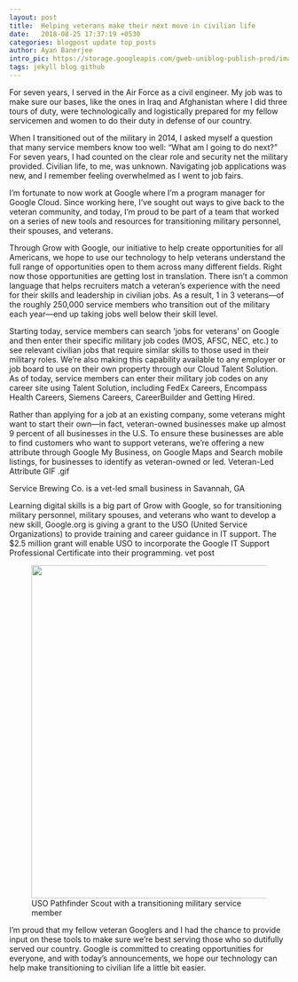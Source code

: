 ```yaml
---
layout: post
title:  Helping veterans make their next move in civilian life
date:   2018-08-25 17:37:19 +0530
categories: blogpost update top_posts
author: Ayan Banerjee
intro_pic: https://storage.googleapis.com/gweb-uniblog-publish-prod/images/Screen_Shot_2018-08-27_at_6.41.20_PM.max-1000x1000.png
tags: jekyll blog github
---
```


For seven years, I served in the Air Force as a civil engineer. My job was to make sure our bases, like the ones in Iraq and Afghanistan where I did three tours of duty, were technologically and logistically prepared for my fellow servicemen and women to do their duty in defense of our country.

When I transitioned out of the military in 2014, I asked myself a question that many service members know too well: “What am I going to do next?” For seven years, I had counted on the clear role and security net the military provided. Civilian life, to me, was unknown. Navigating job applications was new, and I remember feeling overwhelmed as I went to job fairs.

I’m fortunate to now work at Google where I’m a program manager for Google Cloud. Since working here, I’ve sought out ways to give back to the veteran community, and today, I’m proud to be part of a team that worked on a series of new tools and resources for transitioning military personnel, their spouses, and veterans.

Through Grow with Google, our initiative to help create opportunities for all Americans, we hope to use our technology to help veterans understand the full range of opportunities open to them across many different fields. Right now those opportunities are getting lost in translation. There isn’t a common language that helps recruiters match a veteran’s experience with the need for their skills and leadership in civilian jobs. As a result, 1 in 3 veterans—of the roughly 250,000 service members who transition out of the military each year—end up taking jobs well below their skill level.

Starting today, service members can search 'jobs for veterans' on Google and then enter their specific military job codes (MOS, AFSC, NEC, etc.) to see relevant civilian jobs that require similar skills to those used in their military roles. We’re also making this capability available to any employer or job board to use on their own property through our Cloud Talent Solution. As of today, service members can enter their military job codes on any career site using Talent Solution, including FedEx Careers, Encompass Health Careers, Siemens Careers, CareerBuilder and Getting Hired.

Rather than applying for a job at an existing company, some veterans might want to start their own—in fact, veteran-owned businesses make up almost 9 percent of all businesses in the U.S. To ensure these businesses are able to find customers who want to support veterans, we’re offering a new attribute through Google My Business, on Google Maps and Search mobile listings, for businesses to identify as veteran-owned or led.
Veteran-Led Attribute GIF .gif

Service Brewing Co. is a vet-led small business in Savannah, GA

Learning digital skills is a big part of Grow with Google, so for transitioning military personnel, military spouses, and veterans who want to develop a new skill, Google.org is giving a grant to the USO (United Service Organizations) to provide training and career guidance in IT support. The $2.5 million grant will enable USO to incorporate the Google IT Support Professional Certificate into their programming.
vet post

<figure>
    <img src="https://storage.googleapis.com/gweb-uniblog-publish-prod/images/Transition-Services-2016-0011.max-1000x1000.jpg" width="600px" class="responsive-img">
    <figcaption>USO Pathfinder Scout with a transitioning military service member</figcaption>
</figure>

I’m proud that my fellow veteran Googlers and I had the chance to provide input on these tools to make sure we’re best serving those who so dutifully served our country. Google is committed to creating opportunities for everyone, and with today’s announcements, we hope our technology can help make transitioning to civilian life a little bit easier.
